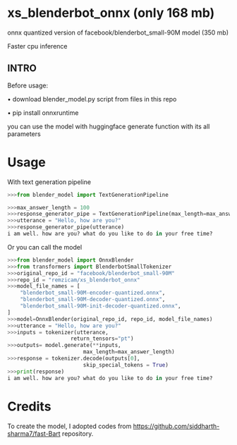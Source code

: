 # xs_blenderbot_onnx (only 168 mb)
onnx quantized version of facebook/blenderbot_small-90M model (350 mb)

Faster cpu inference

## INTRO

Before usage:

  • download blender_model.py script from files in this repo

  • pip install onnxruntime

you can use the model with huggingface generate function with its all parameters

# Usage

With text generation pipeline

```python
>>>from blender_model import TextGenerationPipeline

>>>max_answer_length = 100
>>>response_generator_pipe = TextGenerationPipeline(max_length=max_answer_length)
>>>utterance = "Hello, how are you?"
>>>response_generator_pipe(utterance)
i am well. how are you? what do you like to do in your free time?
```
Or you can call the model

```python
>>>from blender_model import OnnxBlender
>>>from transformers import BlenderbotSmallTokenizer
>>>original_repo_id = "facebook/blenderbot_small-90M"
>>>repo_id = "remzicam/xs_blenderbot_onnx"
>>>model_file_names = [
    "blenderbot_small-90M-encoder-quantized.onnx",
    "blenderbot_small-90M-decoder-quantized.onnx",
    "blenderbot_small-90M-init-decoder-quantized.onnx",
]
>>>model=OnnxBlender(original_repo_id, repo_id, model_file_names)
>>>utterance = "Hello, how are you?"
>>>inputs = tokenizer(utterance,
                    return_tensors="pt")
>>>outputs= model.generate(**inputs,
                        max_length=max_answer_length)
>>>response = tokenizer.decode(outputs[0],
                        skip_special_tokens = True)
>>>print(response)
i am well. how are you? what do you like to do in your free time?
```

# Credits
To create the model, I adopted codes from https://github.com/siddharth-sharma7/fast-Bart repository.
